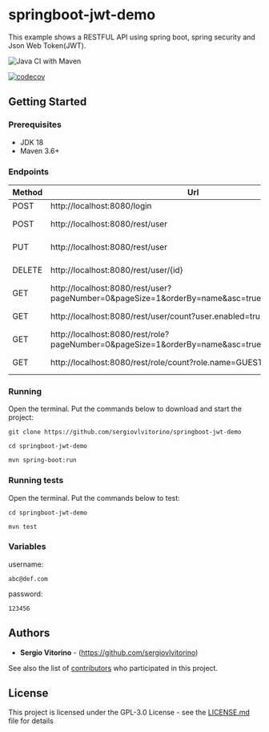 # springboot-jwt-demo
This example shows a RESTFUL API using spring boot, spring security and Json Web Token(JWT). 

![Java CI with Maven](https://github.com/sergiovlvitorino/springboot-jwt-demo/workflows/Java%20CI%20with%20Maven/badge.svg)

[![codecov](https://codecov.io/gh/sergiovlvitorino/springboot-jwt-demo/branch/master/graph/badge.svg)](https://codecov.io/gh/sergiovlvitorino/springboot-jwt-demo)

## Getting Started

### Prerequisites
* JDK 18
* Maven 3.6+

### Endpoints
Method|Url|Body|Description|Returns|Authenticated?
------|---|----|-----------|-------|--------------
POST|http://localhost:8080/login|{username:,password:}|SignIn|JWT|No
POST|http://localhost:8080/rest/user|{name:,email:,password:,roleId:}|Create user|User json|Yes
PUT|http://localhost:8080/rest/user|{id:,name:}|Update user|User json|Yes
DELETE|http://localhost:8080/rest/user/{id}|null|Disable user|User json|Yes
GET|http://localhost:8080/rest/user?pageNumber=0&pageSize=1&orderBy=name&asc=true&user.enabled=true|null|User list|-|Yes
GET|http://localhost:8080/rest/user/count?user.enabled=true|null|Number of users|-|Yes
GET|http://localhost:8080/rest/role?pageNumber=0&pageSize=1&orderBy=name&asc=true&role.name=GUEST|null|Role list|-|Yes
GET|http://localhost:8080/rest/role/count?role.name=GUEST|null|Number of roles|-|Yes


### Running
Open the terminal. Put the commands below to download and start the project:

`git clone https://github.com/sergiovlvitorino/springboot-jwt-demo`

`cd springboot-jwt-demo`

`mvn spring-boot:run`


### Running tests
Open the terminal. Put the commands below to test:

`cd springboot-jwt-demo`

`mvn test`


### Variables
username:

`abc@def.com`

password:

`123456`


## Authors

* **Sergio Vitorino** - (https://github.com/sergiovlvitorino)

See also the list of [contributors](https://github.com/sergiovlvitorino/springboot-jwt-demo/contributors) who participated in this project.

## License

This project is licensed under the GPL-3.0 License - see the [LICENSE.md](LICENSE.md) file for details
